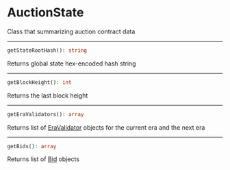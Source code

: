 # AuctionState

Class that summarizing auction contract data

---
```php
getStateRootHash(): string
```
Returns global state hex-encoded hash string

---
```php
getBlockHeight(): int
```
Returns the last block height

---
```php
getEraValidators(): array
```
Returns list of [EraValidator](EraValidator.md) objects for the current era and the next era

---
```php
getBids(): array
```
Returns list of [Bid](Bid.md) objects


